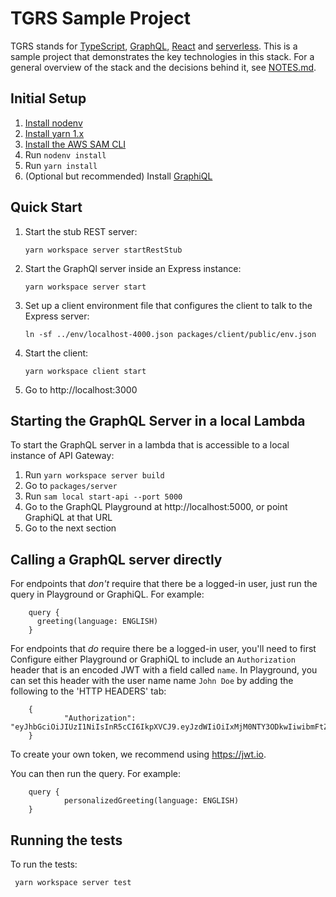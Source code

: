 # TGRS Sample Project

TGRS stands for [TypeScript](https://www.typescriptlang.org/),
[GraphQL](https://www.graphql.com/), [React](https://reactjs.org/) and
[serverless](https://en.wikipedia.org/wiki/Serverless_computing). This is a
sample project that demonstrates the key technologies in this stack. For a
general overview of the stack and the decisions behind it, see
[NOTES.md](./NOTES.md).

## Initial Setup

1.  [Install nodenv](https://github.com/nodenv/nodenv#installation)
2.  [Install yarn 1.x](https://classic.yarnpkg.com/en/docs/install)
3.  [Install the AWS SAM CLI](https://docs.aws.amazon.com/serverless-application-model/latest/developerguide/serverless-sam-cli-install.html)
4.  Run `nodenv install`
5.  Run `yarn install`
6.  (Optional but recommended) Install [GraphiQL](https://www.electronjs.org/apps/graphiql)

## Quick Start

1.  Start the stub REST server:

        yarn workspace server startRestStub

2.  Start the GraphQl server inside an Express instance:

        yarn workspace server start

3.  Set up a client environment file that configures the client to talk to the Express server:

        ln -sf ../env/localhost-4000.json packages/client/public/env.json

4.  Start the client:

        yarn workspace client start

5.  Go to http://localhost:3000

## Starting the GraphQL Server in a local Lambda

To start the GraphQL server in a lambda that is accessible to a local instance of API
Gateway:

1. Run `yarn workspace server build`
2. Go to `packages/server`
3. Run `sam local start-api --port 5000`
4. Go to the GraphQL Playground at http://localhost:5000, or point
   GraphiQL at that URL
5. Go to the next section

## Calling a GraphQL server directly

For endpoints that _don't_ require that there be a logged-in user, just run the
query in Playground or GraphiQL. For example:

        query {
          greeting(language: ENGLISH)
        }

For endpoints that _do_ require there be a logged-in user, you'll need to first
Configure either Playground or GraphiQL to include an `Authorization` header
that is an encoded JWT with a field called `name`. In Playground, you can set
this header with the user name name `John Doe` by adding the following to the
'HTTP HEADERS' tab:

        {
                "Authorization": "eyJhbGciOiJIUzI1NiIsInR5cCI6IkpXVCJ9.eyJzdWIiOiIxMjM0NTY3ODkwIiwibmFtZSI6IkpvaG4gRG9lIiwiaWF0IjoxNTE2MjM5MDIyfQ.SflKxwRJSMeKKF2QT4fwpMeJf36POk6yJV_adQssw5c"
        }

To create your own token, we recommend using https://jwt.io.

You can then run the query. For example:

        query {
                personalizedGreeting(language: ENGLISH)
        }

## Running the tests

To run the tests:

     yarn workspace server test
